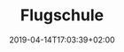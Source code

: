 ---
title: "Flugschule"
date: 2019-04-14T17:03:39+02:00
draft: false
url: /flugschule
layout: "default"
---